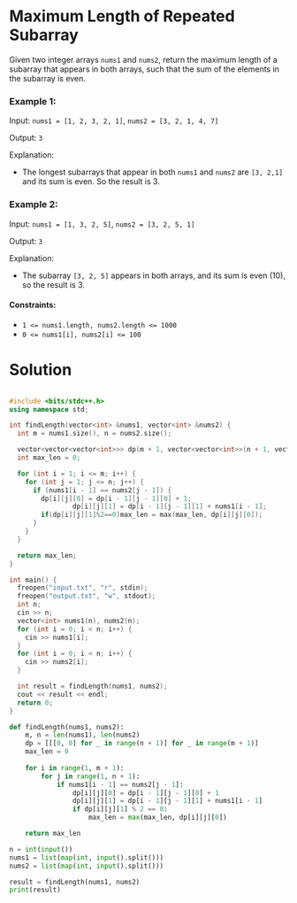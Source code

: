 # Maximum Length of Repeated Subarray

Given two integer arrays `nums1` and `nums2`, return the maximum length of a subarray that appears in both arrays, such that the sum of the elements in the subarray is even.



### **Example 1:**

Input: `nums1 = [1, 2, 3, 2, 1]`, `nums2 = [3, 2, 1, 4, 7]`

Output: `3`

Explanation:
- The longest subarrays that appear in both `nums1` and `nums2` are `[3, 2,1]` and its sum is even. So the result is 3.

### **Example 2:**

Input: `nums1 = [1, 3, 2, 5]`, `nums2 = [3, 2, 5, 1]`

Output: `3`

Explanation:
- The subarray `[3, 2, 5]` appears in both arrays, and its sum is even (10), so the result is 3.

#### Constraints:
- `1 <= nums1.length, nums2.length <= 1000`
- `0 <= nums1[i], nums2[i] <= 100`




# Solution

```cpp

#include <bits/stdc++.h>
using namespace std;

int findLength(vector<int> &nums1, vector<int> &nums2) {
  int m = nums1.size(), n = nums2.size();

  vector<vector<vector<int>>> dp(m + 1, vector<vector<int>>(n + 1, vector<int>(2, 0)));
  int max_len = 0;

  for (int i = 1; i <= m; i++) {
    for (int j = 1; j <= n; j++) {
      if (nums1[i - 1] == nums2[j - 1]) {
        dp[i][j][0] = dp[i - 1][j - 1][0] + 1;
				dp[i][j][1] = dp[i - 1][j - 1][1] + nums1[i - 1];
        if(dp[i][j][1]%2==0)max_len = max(max_len, dp[i][j][0]);
      }
    }
  }

  return max_len;
}

int main() {
  freopen("input.txt", "r", stdin);
  freopen("output.txt", "w", stdout);
  int n;
  cin >> n;
  vector<int> nums1(n), nums2(n);
  for (int i = 0; i < n; i++) {
    cin >> nums1[i];
  }
  for (int i = 0; i < n; i++) {
    cin >> nums2[i];
  }

  int result = findLength(nums1, nums2);
  cout << result << endl;
  return 0;
}
```



```python
def findLength(nums1, nums2):
    m, n = len(nums1), len(nums2)
    dp = [[[0, 0] for _ in range(n + 1)] for _ in range(m + 1)]
    max_len = 0
    
    for i in range(1, m + 1):
        for j in range(1, n + 1):
            if nums1[i - 1] == nums2[j - 1]:
                dp[i][j][0] = dp[i - 1][j - 1][0] + 1
                dp[i][j][1] = dp[i - 1][j - 1][1] + nums1[i - 1]
                if dp[i][j][1] % 2 == 0:
                    max_len = max(max_len, dp[i][j][0])

    return max_len

n = int(input())
nums1 = list(map(int, input().split()))
nums2 = list(map(int, input().split()))

result = findLength(nums1, nums2)
print(result)

```